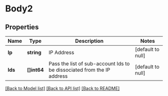 # Body2

## Properties
Name | Type | Description | Notes
------------ | ------------- | ------------- | -------------
**Ip** | **string** | IP Address | [default to null]
**Ids** | **[]int64** | Pass the list of sub-account Ids to be dissociated from the IP address | [default to null]

[[Back to Model list]](../README.md#documentation-for-models) [[Back to API list]](../README.md#documentation-for-api-endpoints) [[Back to README]](../README.md)


